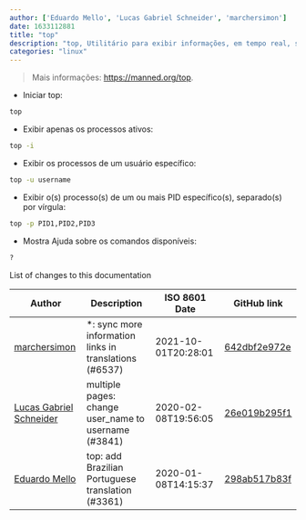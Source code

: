 ```yaml
---
author: ['Eduardo Mello', 'Lucas Gabriel Schneider', 'marchersimon']
date: 1633112881
title: "top"
description: "top, Utilitário para exibir informações, em tempo real, sobre os processos em execução."
categories: "linux"
---
```

> Mais informações: <https://manned.org/top>.

- Iniciar top:

```bash
top
```

- Exibir apenas os processos ativos:

```bash
top -i
```

- Exibir os processos de um usuário específico:

```bash
top -u username
```

- Exibir o(s) processo(s) de um ou mais PID específico(s), separado(s) por vírgula:

```bash
top -p PID1,PID2,PID3
```

- Mostra Ajuda sobre os comandos disponíveis:

```bash
?
```
List of changes to this documentation


Author | Description | ISO 8601 Date | GitHub link
------|-----|-----|-----
[marchersimon](mailto:50295997+marchersimon@users.noreply.github.com) | *: sync more information links in translations (#6537) | 2021-10-01T20:28:01 | [642dbf2e972e](https://github.com/tldr-pages/tldr/commit/642dbf2e972e388fab8c84ba3b4685fb862b6454)
[Lucas Gabriel Schneider](mailto:lucas.schneider@sap.com) | multiple pages: change user_name to username (#3841) | 2020-02-08T19:56:05 | [26e019b295f1](https://github.com/tldr-pages/tldr/commit/26e019b295f1782e6dd695b03108f061946327e8)
[Eduardo Mello](mailto:eedu.mello@gmail.com) | top: add Brazilian Portuguese translation (#3361) | 2020-01-08T14:15:37 | [298ab517b83f](https://github.com/tldr-pages/tldr/commit/298ab517b83f1d0ce6e3c705a34fc2dd080300cb)

